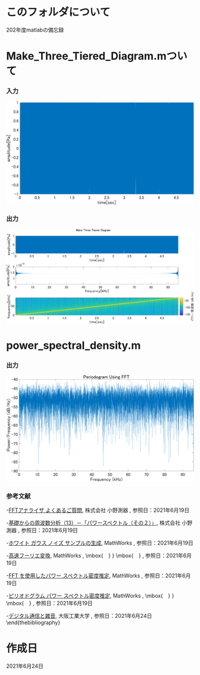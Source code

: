# このフォルダについて
202年度matlabの備忘録

# Make_Three_Tiered_Diagram.mついて

### 入力

![chirp](./make_three_tiered_diagram/chirp.png)

### 出力

![chirp_Three_Tiered_Diagram](./make_three_tiered_diagram/chirp_three_tiered_diagram.png)

# power_spectral_density.m

### 出力

![power_spectral_density_y1_wgn](./power_spectral_density/power_spectral_density_y1_wgn.png)

### 参考文献

-[FFTアナライザ よくあるご質問](https://www.onosokki.co.jp/HP-WK/c_support/faq/fft_common/fft_spectrum_13.htm), 株式会社 小野測器 , 参照日：2021年6月19日

-[基礎からの周波数分析（13）－「パワースペクトル（その２）」](https://www.onosokki.co.jp/HP-WK/eMM_back/emm148.pdf), 株式会社 小野測器 , 参照日：2021年6月19日

-[ホワイト ガウス ノイズ サンプルの生成](https://jp.mathworks.com/help/comm/ref/wgn.html#mw_58fa5b7c-c1d5-4056-99bb-b116b747b563), MathWorks , 参照日：2021年6月19日

-[高速フーリエ変換](https://jp.mathworks.com/help/matlab/ref/fft.html), MathWorks , \mbox{　} } \mbox{　} , 参照日：2021年6月19日

-[FFT を使用したパワー スペクトル密度推定](https://jp.mathworks.com/help/signal/ug/power-spectral-density-estimates-using-fft.html), MathWorks , 参照日：2021年6月19日

-[ピリオドグラム パワー スペクトル密度推定](https://jp.mathworks.com/help/signal/ref/periodogram.html#d123e108867), MathWorks , \mbox{　} } \mbox{　} , 参照日：2021年6月19日

-[デジタル通信と雑音](http://www.oit.ac.jp/elc/~kumamoto/radio/08.pdf), 大阪工業大学 , 参照日：2021年6月24日
\end{thebibliography}


# 作成日
2021年6月24日
